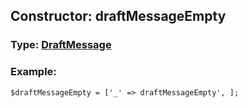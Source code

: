 ## Constructor: draftMessageEmpty  



### Type: [DraftMessage](../types/DraftMessage.md)

### Example:


```
$draftMessageEmpty = ['_' => draftMessageEmpty', ];
```